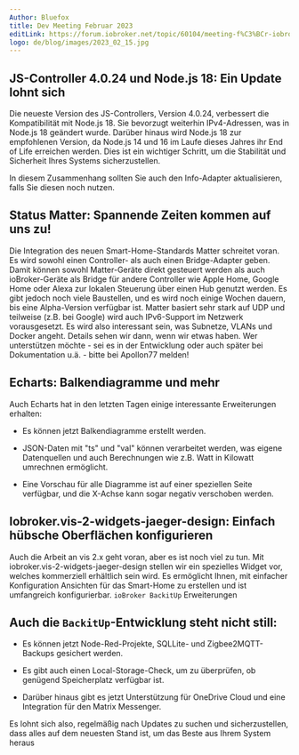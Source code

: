 ```yaml
---
Author: Bluefox
title: Dev Meeting Februar 2023
editLink: https://forum.iobroker.net/topic/60104/meeting-f%C3%BCr-iobroker-core-dev-admin-15-02-23-20-30
logo: de/blog/images/2023_02_15.jpg
---
```

## JS-Controller 4.0.24 und Node.js 18: Ein Update lohnt sich
<!-- ID: 909729 -->
Die neueste Version des JS-Controllers, Version 4.0.24, verbessert die Kompatibilität mit Node.js 18. Sie bevorzugt weiterhin IPv4-Adressen, was in Node.js 18 geändert wurde. Darüber hinaus wird Node.js 18 zur empfohlenen Version, da Node.js 14 und 16 im Laufe dieses Jahres ihr End of Life erreichen werden. Dies ist ein wichtiger Schritt, um die Stabilität und Sicherheit Ihres Systems sicherzustellen.
<!-- ID: 584823 -->

In diesem Zusammenhang sollten Sie auch den Info-Adapter aktualisieren, falls Sie diesen noch nutzen.
<!-- ID: 552912 -->

## Status Matter: Spannende Zeiten kommen auf uns zu!
<!-- ID: 391572 -->
Die Integration des neuen Smart-Home-Standards Matter schreitet voran. Es wird sowohl einen Controller- als auch einen Bridge-Adapter geben. Damit können sowohl Matter-Geräte direkt gesteuert werden als auch ioBroker-Geräte als Bridge für andere Controller wie Apple Home, Google Home oder Alexa zur lokalen Steuerung über einen Hub genutzt werden. Es gibt jedoch noch viele Baustellen, und es wird noch einige Wochen dauern, bis eine Alpha-Version verfügbar ist. Matter basiert sehr stark auf UDP und teilweise (z.B. bei Google) wird auch IPv6-Support im Netzwerk vorausgesetzt. Es wird also interessant sein, was Subnetze, VLANs und Docker angeht. Details sehen wir dann, wenn wir etwas haben. Wer unterstützen möchte - sei es in der Entwicklung oder auch später bei Dokumentation u.ä. - bitte bei Apollon77 melden!
<!-- ID: 214409 -->

## Echarts: Balkendiagramme und mehr
<!-- ID: 202863 -->
Auch Echarts hat in den letzten Tagen einige interessante Erweiterungen erhalten:
<!-- ID: 476449 -->

- Es können jetzt Balkendiagramme erstellt werden.
<!-- ID: 625848 -->
- JSON-Daten mit "ts" und "val" können verarbeitet werden, was eigene Datenquellen und auch Berechnungen wie z.B. Watt in Kilowatt umrechnen ermöglicht.
<!-- ID: 793104 -->
- Eine Vorschau für alle Diagramme ist auf einer speziellen Seite verfügbar, und die X-Achse kann sogar negativ verschoben werden.
<!-- ID: 145190 -->

## Iobroker.vis-2-widgets-jaeger-design: Einfach hübsche Oberflächen konfigurieren
<!-- ID: 74360 -->
Auch die Arbeit an vis 2.x geht voran, aber es ist noch viel zu tun. Mit iobroker.vis-2-widgets-jaeger-design stellen wir ein spezielles Widget vor, welches kommerziell erhältlich sein wird. Es ermöglicht Ihnen, mit einfacher Konfiguration Ansichten für das Smart-Home zu erstellen und ist umfangreich konfigurierbar.
`ioBroker BackitUp` Erweiterungen
<!-- ID: 700450 -->

## Auch die `BackitUp`-Entwicklung steht nicht still:
<!-- ID: 101117 -->
- Es können jetzt Node-Red-Projekte, SQLLite- und Zigbee2MQTT-Backups gesichert werden.
<!-- ID: 208290 -->
- Es gibt auch einen Local-Storage-Check, um zu überprüfen, ob genügend Speicherplatz verfügbar ist.
<!-- ID: 597961 -->
- Darüber hinaus gibt es jetzt Unterstützung für OneDrive Cloud und eine Integration für den Matrix Messenger.
<!-- ID: 948083 -->

Es lohnt sich also, regelmäßig nach Updates zu suchen und sicherzustellen, dass alles auf dem neuesten Stand ist, um das Beste aus Ihrem System heraus
<!-- ID: 289413 -->